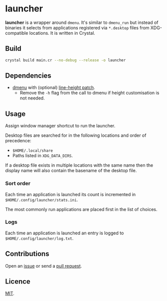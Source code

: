 # launcher

**launcher** is a wrapper around `dmenu`. It's similar to `dmenu_run` but instead of binaries it selects from applications registered via `*.desktop` files from XDG-compatible locations. It is written in Crystal.

## Build

```bash
crystal build main.cr --no-debug --release -o launcher
```

## Dependencies

- [dmenu](https://tools.suckless.org/dmenu/) with (optional) [line-height patch](https://tools.suckless.org/dmenu/patches/line-height/).
    - Remove the `-h` flag from the call to dmenu if height customisation is not needed.

## Usage

Assign window manager shortcut to run the launcher.

Desktop files are searched for in the following locations and order of precedence:

- `$HOME/.local/share`
- Paths listed in `XDG_DATA_DIRS`.

If a desktop file exists in multiple locations with the same name then the display name will also contain the basename of the desktop file.

### Sort order

Each time an application is launched its count is incremented in `$HOME/.config/launcher/stats.ini`.

The most commonly run applications are placed first in the list of choices.

### Logs

Each time an application is launched an entry is logged to `$HOME/.config/launcher/log.txt`.

## Contributions

Open an [issue](https://github.com/crdx/launcher/issues) or send a [pull request](https://github.com/crdx/launcher/pulls).

## Licence

[MIT](LICENCE.md).
